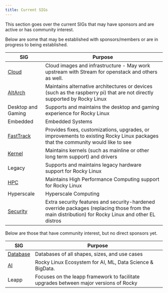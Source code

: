 ```yaml
---
title: Current SIGs
---
```

This section goes over the current SIGs that may have sponsors and are active or has community interest.

Below are some that may be established with sponsors/members or are in progress to being established.

| SIG                                           | Purpose                                                                                                                                                   |
|-----------------------------------------------|-----------------------------------------------------------------------------------------------------------------------------------------------------------|
| [Cloud](https://sig-cloud.rocky.page/)        | Cloud images and infrastructure - May work upstream with Stream for openstack and others as well.                                                         |
| [AltArch](https://sig-altarch.rocky.page/)    | Maintains alternative architectures or devices (such as the raspberry pi) that are not directly supported by Rocky Linux                                  |
| Desktop and Gaming                            | Supports and maintains the desktop and gaming experience for Rocky Linux                                                                                  |
| Embedded                                      | Embedded Systems                                                                                                                                          |
| [FastTrack](https://sig-fasttrack.rocky.page) | Provides fixes, customizations, upgrades, or improvements to existing Rocky Linux packages that the community would like to see                           |
| [Kernel](https://sig-kernel.rocky.page/)      | Maintains kernels (such as mainline or other long term support) and drivers                                                                               |
| Legacy                                        | Supports and maintains legacy hardware support for Rocky Linux                                                                                            |
| [HPC](https://sig-hpc.rocky.page/)            | Maintains High Performance Computing support for Rocky Linux                                                                                              |
| Hyperscale                                    | Hyperscale Computing                                                                                                                                      |
| [Security](https://sig-security.rocky.page/)  | Extra security features and security-hardened override packages (replacing those from the main distribution) for Rocky Linux and other EL distros         |

Below are those that have community interest, but no direct sponsors yet.

| SIG                                         | Purpose                                                                                          |
|---------------------------------------------|--------------------------------------------------------------------------------------------------|
| [Database](https://sig-database.rocky.page) | Databases of all shapes, sizes, and use cases                                                    |
| [AI](https://sig-ai.rocky.page/)            | Rocky Linux Ecosystem for AI, ML, Data Science & BigData.                                        |
| Leapp                                       | Focuses on the leapp framework to facilitate upgrades between major versions of Rocky            |
